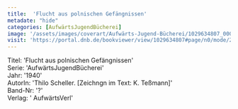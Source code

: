 ```yaml
---
title:  'Flucht aus polnischen Gefängnissen'
metadate: "hide"
categories: [AufwärtsJugendBücherei]
image: '/assets/images/coverart/Aufwärts-Jugend-Bücherei/1029634807_00000010.jpg'
visit: 'https://portal.dnb.de/bookviewer/view/1029634807#page/n0/mode/2up'
---
```

Titel: 'Flucht aus polnischen Gefängnissen' <br>
Serie: 'AufwärtsJugendBücherei' <br>
Jahr: '1940' <br>
AutorIn: 'Thilo Scheller. [Zeichngn im Text: K. Teßmann]' <br>
Band-Nr: '?' <br>
Verlag: ' AufwärtsVerl'